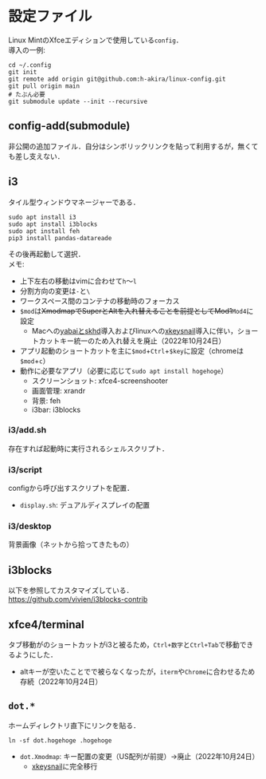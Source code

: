 # 設定ファイル
Linux MintのXfceエディションで使用している`config`．  
導入の一例:
```
cd ~/.config
git init
git remote add origin git@github.com:h-akira/linux-config.git
git pull origin main
# たぶん必要
git submodule update --init --recursive
```

## config-add(submodule)
非公開の追加ファイル．自分はシンボリックリンクを貼って利用するが，無くても差し支えない．

## i3
タイル型ウィンドウマネージャーである．
```
sudo apt install i3
sudo apt install i3blocks
sudo apt install feh
pip3 install pandas-datareade
```
その後再起動して選択．  
メモ:
- 上下左右の移動はvimに合わせて`h`〜`l`
- 分割方向の変更は`-`と`\`
- ワークスペース間のコンテナの移動時のフォーカス
- `$mod`は~~XmodmapでSuperとAltを入れ替えることを前提としてMod1~~`Mod4`に設定
  - Macへの[yabaiとskhd](https://github.com/h-akira/mac-config)導入およびlinuxへの[xkeysnail](https://github.com/h-akira/xkeysnail)導入に伴い，ショートカットキー統一のため入れ替えを廃止（2022年10月24日）
- アプリ起動のショートカットを主に`$mod`+`Ctrl`+`$key`に設定（chromeは`$mod`+`c`）
- 動作に必要なアプリ（必要に応じて`sudo apt install hogehoge`）
  - スクリーンショット: xfce4-screenshooter
  - 画面管理: xrandr
  - 背景: feh
  - i3bar: i3blocks

### i3/add.sh
存在すれば起動時に実行されるシェルスクリプト．

### i3/script
configから呼び出すスクリプトを配置．
- `display.sh`: デュアルディスプレイの配置

### i3/desktop
背景画像（ネットから拾ってきたもの）

## i3blocks
以下を参照してカスタマイズしている．  
https://github.com/vivien/i3blocks-contrib

## xfce4/terminal
タブ移動がのショートカットがi3と被るため，`Ctrl+数字`と`Ctrl+Tab`で移動できるようにした．
- altキーが空いたことでで被らなくなったが，`iterm`や`Chrome`に合わせるため存続（2022年10月24日）

## `dot.*`
ホームディレクトリ直下にリンクを貼る．
```
ln -sf dot.hogehoge .hogehoge
```
- `dot.Xmodmap`: キー配置の変更（US配列が前提）→廃止（2022年10月24日）
  - [xkeysnail](https://github.com/h-akira/xkeysnail)に完全移行
